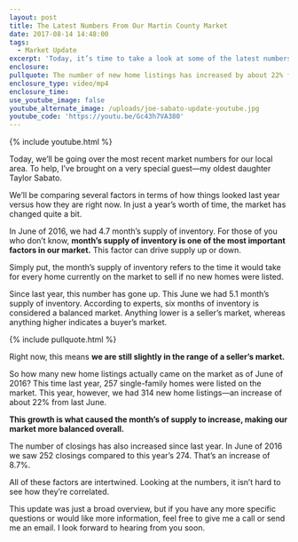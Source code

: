 ```yaml
---
layout: post
title: The Latest Numbers From Our Martin County Market
date: 2017-08-14 14:48:00
tags:
  - Market Update
excerpt: 'Today, it’s time to take a look at some of the latest numbers from our market.'
enclosure:
pullquote: The number of new home listings has increased by about 22% from last June.
enclosure_type: video/mp4
enclosure_time:
use_youtube_image: false
youtube_alternate_image: /uploads/joe-sabato-update-youtube.jpg
youtube_code: 'https://youtu.be/Gc43h7VA380'
---
```



{% include youtube.html %}

Today, we’ll be going over the most recent market numbers for our local area. To help, I’ve brought on a very special guest—my oldest daughter Taylor Sabato.

We’ll be comparing several factors in terms of how things looked last year versus how they are right now. In just a year’s worth of time, the market has changed quite a bit.

In June of 2016, we had 4.7 month’s supply of inventory. For those of you who don’t know, **month’s supply of inventory is one of the most important factors in our market.** This factor can drive supply up or down.

Simply put, the month’s supply of inventory refers to the time it would take for every home currently on the market to sell if no new homes were listed.

Since last year, this number has gone up. This June we had 5.1 month’s supply of inventory. According to experts, six months of inventory is considered a balanced market. Anything lower is a seller’s market, whereas anything higher indicates a buyer’s market.

{% include pullquote.html %}

Right now, this means **we are still slightly in the range of a seller’s market.**

So how many new home listings actually came on the market as of June of 2016? This time last year, 257 single-family homes were listed on the market. This year, however, we had 314 new home listings—an increase of about 22% from last June.

**This growth is what caused the month’s of supply to increase, making our market more balanced overall.**

The number of closings has also increased since last year. In June of 2016 we saw 252 closings compared to this year’s 274. That’s an increase of 8.7%.

All of these factors are intertwined. Looking at the numbers, it isn’t hard to see how they’re correlated.

This update was just a broad overview, but if you have any more specific questions or would like more information, feel free to give me a call or send me an email. I look forward to hearing from you soon.